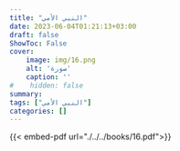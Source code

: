 ```yaml
---
title: "النبي الأمي"
date: 2023-06-04T01:21:13+03:00
draft: false
ShowToc: False
cover:
    image: img/16.png
    alt: 'صورة'
    caption: ''
#    hidden: false
summary: 
tags: ["النبي الأمي"]
categories: []
---
```

{{< embed-pdf url="./../../books/16.pdf">}} 


